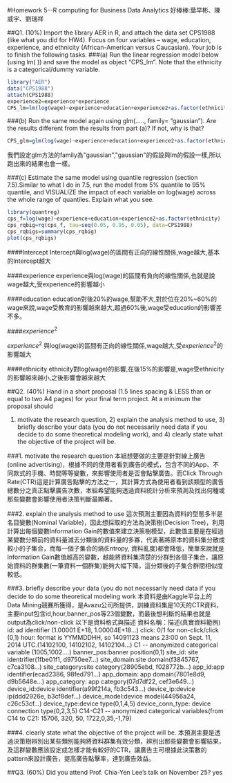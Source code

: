 #Homework 5--R computing for Business Data Analytics
好棒棒:葉早彬、陳威宇、劉瑞祥

##Q1. (10%) Import the library AER in R, and attach the data set CPS1988 (like what you did for HW4). 
Focus on four variables – wage, education, experience, and ethnicity (African-American versus Caucasian). 
Your job is to finish the following tasks.
###(a) Run the linear regression model below (using lm( )) and save the model as object “CPS_lm”. 
Note that the ethnicity is a categorical/dummy variable.
```r
library("AER")
data("CPS1988")
attach(CPS1988)
experience2=experience*experience
CPS_lm=lm(log(wage)~experience+education+experience2+as.factor(ethnicity))
```

###(b) Run the same model again using glm(....., family= “gaussian”). Are the results different from the results from part (a)? If not, why is that?
```r
CPS_glm=glm(log(wage)~experience+education+experience2+as.factor(ethnicity), family="gaussian")
```
我們設定glm方法的family為"gaussian","gaussian"的假設與lm的假設一樣,所以跑出來的結果也會一樣。

###(c) Estimate the same model using quantile regression (section 7.5).Similar to what I do in 7.5, run the model from 5% quantile to 95% quantile, and VISUALIZE the impact of each variable on log(wage) across the whole range of quantiles. Explain what you see.
```r
library(quantreg)
cps_f=log(wage)~experience+education+experience2+as.factor(ethnicity)
cps_rqbig=rq(cps_f, tau=seq(0.05, 0.95, 0.05), data=CPS1988)
cps_rqbigs=summary(cps_rqbig)
plot(cps_rqbigs)
```
####Intercept
Intercept與log(wage)的區間有正向的線性關係,wage越大,基本的Intercept越大

####experience
experience與log(wage)的區間有負向的線性關係,也就是說wage越大,受experience的影響越小

####education
education對後20%的wage,幫助不大,對於位在20%~60%的wage來說,wage受教育的影響越來越大,超過60%後,wage受education的影響差不多。

####$experience^2$

$experience^2$ 與log(wage)的區間有正向的線性關係,wage越大,受$experience^2$的影響越大

####ethnicity
ethnicity對log(wage)的影響,在後15%的影響是,wage受ethnicity的影響越來越小,之後影響會越來越大


##Q2. (40%) Hand in a short proposal (1.5 lines spacing & LESS than or equal to two A4 pages) for your final term project. At a minimum the proposal should 
1) motivate the research question, 2) explain the analysis method to use, 3) briefly describe your data (you do not necessarily need data if you decide to do some theoretical modeling work), and 4) clearly state what the objective of the project will be.

###1. motivate the research question
本組想要做的主要是針對線上廣告(online advertising)，根據不同的使用者看到廣告的模式，包含不同的App、不同款式的手機、時間等等變數，來影響使用者是否會點擊廣告。而Click Through Rate(CTR)這是計算廣告點擊的方法之一，其計算方式為使用者看到該類型的廣告總數分之真正點擊廣告次數，本組希望能夠透過資料統計分析來預測及找出何種或那些變數會影響使用者決策判斷最顯著。

###2. explain the analysis method to use
這次預測主要因為資料的型態多半是名目變數(Nominal Variable)，因此想採取的方法為決策樹(Decision Tree)，利用計算出每個變數Information Gain的數值來建立決策樹模型，此數值主要是在經過某變數分類前的資料量減去分類後的資料量的多寡，代表著將原本的資料集分散成較小的子集合，而每一個子集合的熵(Entropy, 資料亂度)都會降低，簡單來說就是Information Gain數值越高的變數，越能將資料集清楚的分群到各個子集合，讓原始資料的群集數(一筆資料一個群集)能夠大幅下降，這分類後的子集合群間相似度較低。

###3. briefly describe your data (you do not necessarily need data if you decide to do some theoretical modeling work
本資料是由Kaggle平台上的Data Mining競賽所獲得，是Avazu公司所提供，訓練資料集是10天的CTR資料，主要input包含id,hour,banner_pos等23個變數，而最後想判斷的結果也就是output為click/non-click
以下是資料格式與描述
資料名稱：描述(真實資料範例)
id: ad identifier (1.00001 E+18, 1.00004E+18...)
click: 0/1 for non-click/click (0,1)
hour: format is YYMMDDHH, so 14091123 means 23:00 on Sept. 11, 2014 UTC.(14102100, 14102102, 14102104...)
C1 -- anonymized categorical variable (1005,1002....)
banner_pos:banner position(0,1)
site_id: site identrifier(1fbe01f1, d9750ee7...)
site_domain:site domain(f3845767, c7ca3108...)
site_category:site category(28905ebd, f028772b...)
app_id:app identifier(ecad2386, 98fed791...)
app_domain: app domain(7801e8d9, d9b5648e...)
app_category: app category(07d7df22, cef3e649...)
device_id:device identifier(a99f214a, fb3c543...)
device_ip:device ip(ddd2926e, b3cf8def...)
device_model:device model(44956a24, c26c53cf...)
device_type:device type(0,1,4,5)
device_conn_type: device connection type(0,2,3,5)
C14-C21 -- anonymized categorical variables(from C14 to C21: 15706, 320, 50, 1722,0,35,-1,79)

###4. clearly state what the objective of the project will be.
本預測主要是透過決策樹辨別出某些類別能夠將資料群集有效分類，辨別出那些變數會影響結果，及這群變數應該設定成怎樣才能有較好的CTR，讓廣告主可根據此決策數的pattern來設計廣告，提高廣告點擊率，達到廣告效益。


##Q3. (60%) Did you attend Prof. Chia-Yen Lee’s talk on November 25?
yes
